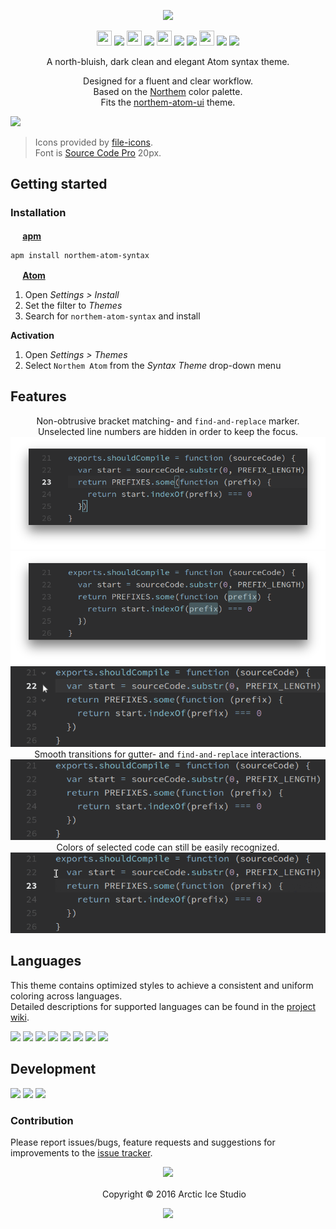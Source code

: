 <p align="center"><img src="https://cdn.rawgit.com/arcticicestudio/northem-atom-syntax/develop/assets/northem-atom-syntax-banner.svg"/></p>

<p align="center"><img src="https://cdn.travis-ci.org/images/favicon-c566132d45ab1a9bcae64d8d90e4378a.svg" width=24 height=24/> <a href="https://travis-ci.org/arcticicestudio/northem-atom-syntax"><img src="https://img.shields.io/travis/arcticicestudio/northem-atom-syntax/develop.svg"/></a> <img src="https://circleci.com/favicon.ico" width=24 height=24/> <a href="https://circleci.com/gh/arcticicestudio/northem-atom-syntax"><img src="https://circleci.com/gh/arcticicestudio/northem-atom-syntax.svg?style=shield&circle-token=8089e6699a9a643f4e083cf586b6a8df5f837356"/></a> <img src="https://assets-cdn.github.com/favicon.ico" width=24 height=24/> <a href="https://github.com/arcticicestudio/northem-atom-syntax/releases/latest"><img src="https://img.shields.io/github/release/arcticicestudio/northem-atom-syntax.svg"/></a> <a href="https://github.com/arcticicestudio/northem/releases/tag/v2.0.0"><img src="https://img.shields.io/badge/Northem-v2.0.0-blue.svg"/></a> <img src="https://atom.io/favicon.ico" width=24 height=24/> <a href="https://atom.io/themes/northem-atom-syntax"><img src="https://img.shields.io/apm/v/northem-atom-syntax.svg"/></a> <a href="https://atom.io/themes/northem-atom-syntax"><img src="https://img.shields.io/apm/dm/northem-atom-syntax.svg"/></a></p>

<p align="center">A north-bluish, dark clean and elegant Atom syntax theme.</p>

<p align="center">Designed for a fluent and clear workflow.<br>
Based on the <a href="https://github.com/arcticicestudio/northem">Northem</a> color palette.<br>
Fits the <a href="https://atom.io/themes/northem-atom-ui">northem-atom-ui</a> theme.</p>

![][scrot-top]
> Icons provided by [file-icons](https://atom.io/packages/file-icons).  
Font is [Source Code Pro](https://adobe-fonts.github.io/source-code-pro) 20px.

## Getting started
### Installation
**<img src="https://atom.io/favicon.ico" width=16 height=16/> [apm](https://github.com/atom/apm)**  
```shell
apm install northem-atom-syntax
```

**<img src="https://atom.io/favicon.ico" width=16 height=16/> [Atom](https://atom.io)**  
  1. Open *Settings > Install*
  2. Set the filter to *Themes*
  3. Search for `northem-atom-syntax` and install

**Activation**
  1. Open *Settings > Themes*
  2. Select `Northem Atom` from the *Syntax Theme* drop-down menu

## Features
<p align="center">Non-obtrusive bracket matching- and <code>find-and-replace</code> marker.<br>Unselected line numbers are hidden in order to keep the focus.<br><img src="https://raw.githubusercontent.com/arcticicestudio/northem-atom-syntax/develop/assets/scrot-feature-bracketmarker.png"/><br><img src="https://raw.githubusercontent.com/arcticicestudio/northem-atom-syntax/develop/assets/scrot-feature-findandreplace.png"/><br><img src="https://raw.githubusercontent.com/arcticicestudio/northem-atom-syntax/develop/assets/scrcast-feature-smoothtransition.gif"/><br>Smooth transitions for gutter- and <code>find-and-replace</code> interactions.<br><img src="https://raw.githubusercontent.com/arcticicestudio/northem-atom-syntax/develop/assets/scrcast-feature-findandreplace.gif"/><br>Colors of selected code can still be easily recognized.<br><img src="https://raw.githubusercontent.com/arcticicestudio/northem-atom-syntax/develop/assets/scrcast-feature-selection.gif"/></p>

## Languages
This theme contains optimized styles to achieve a consistent and uniform coloring across languages.  
Detailed descriptions for supported languages can be found in the [project wiki](https://github.com/arcticicestudio/northem-atom-syntax/wiki/Optimized-Language-Styles).

![][scrot-lang-c]
![][scrot-lang-java]
![][scrot-lang-javascript]
![][scrot-lang-json]
![][scrot-lang-markdown]
![][scrot-lang-php]
![][scrot-lang-python]
![][scrot-lang-ruby]

## Development
[![](https://img.shields.io/badge/Changelog-2.0.0-blue.svg)](https://github.com/arcticicestudio/northem-atom-syntax/blob/v2.0.0/CHANGELOG.md) [![](https://img.shields.io/badge/Workflow-gitflow--branching--model-blue.svg)](http://nvie.com/posts/a-successful-git-branching-model) [![](https://img.shields.io/badge/Versioning-ArcVer_0.8.0-blue.svg)](https://github.com/arcticicestudio/arcver)

### Contribution
Please report issues/bugs, feature requests and suggestions for improvements to the [issue tracker](https://github.com/arcticicestudio/northem-atom-syntax/issues).

<p align="center"><img src="https://cdn.rawgit.com/arcticicestudio/nord/develop/src/assets/banner-footer-mountains.svg" /></p>

<p align="center"> <img src="http://arcticicestudio.com/favicon.ico" width=16 height=16/> Copyright &copy; 2016 Arctic Ice Studio</p>

<p align="center"><a href="https://github.com/arcticicestudio/northem-atom-syntax/develop/LICENSE.md"><img src="https://img.shields.io/badge/License-MIT-blue.svg"/></a></p>

[scrot-lang-c]: https://raw.githubusercontent.com/arcticicestudio/northem-atom-syntax/develop/assets/scrot-lang-c.png
[scrot-lang-java]: https://raw.githubusercontent.com/arcticicestudio/northem-atom-syntax/develop/assets/scrot-lang-java.png
[scrot-lang-javascript]: https://raw.githubusercontent.com/arcticicestudio/northem-atom-syntax/develop/assets/scrot-lang-javascript.png
[scrot-lang-json]: https://raw.githubusercontent.com/arcticicestudio/northem-atom-syntax/develop/assets/scrot-lang-json.png
[scrot-lang-markdown]: https://raw.githubusercontent.com/arcticicestudio/northem-atom-syntax/develop/assets/scrot-lang-markdown.png
[scrot-lang-php]: https://raw.githubusercontent.com/arcticicestudio/northem-atom-syntax/develop/assets/scrot-lang-php.png
[scrot-lang-python]: https://raw.githubusercontent.com/arcticicestudio/northem-atom-syntax/develop/assets/scrot-lang-python.png
[scrot-lang-ruby]: https://raw.githubusercontent.com/arcticicestudio/northem-atom-syntax/develop/assets/scrot-lang-ruby.png
[scrot-top]: https://raw.githubusercontent.com/arcticicestudio/northem-atom-syntax/develop/assets/scrot-top.png
